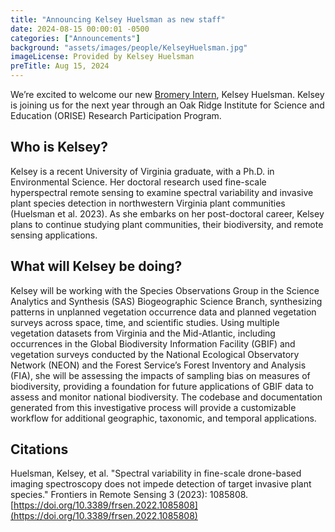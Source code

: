 ```yaml
---
title: "Announcing Kelsey Huelsman as new staff" 
date: 2024-08-15 00:00:01 -0500 
categories: ["Announcements"] 
background: "assets/images/people/KelseyHuelsman.jpg"
imageLicense: Provided by Kelsey Huelsman
preTitle: Aug 15, 2024
---
```


We’re excited to welcome our new [Bromery Intern](https://www.usgs.gov/human-capital/usgs-internship-opportunities-managed-external-partners-and-job-opportunities-through), Kelsey Huelsman. Kelsey is joining us for the next year through an Oak Ridge Institute for Science and Education (ORISE) Research Participation Program.

## Who is Kelsey?

Kelsey is a recent University of Virginia graduate, with a Ph.D. in Environmental Science. Her doctoral research used fine-scale hyperspectral remote sensing to examine spectral 
variability and invasive plant species detection in northwestern Virginia plant communities (Huelsman et al. 2023). As she embarks on her post-doctoral career, Kelsey plans to continue studying plant communities, their biodiversity, and remote sensing applications.

## What will Kelsey be doing?

Kelsey will be working with the Species Observations Group in the Science Analytics and Synthesis (SAS) Biogeographic Science Branch, synthesizing patterns in unplanned vegetation occurrence data and planned vegetation surveys across space, time, and scientific studies. Using multiple vegetation datasets from Virginia and the Mid-Atlantic, including occurrences in the Global Biodiversity Information Facility (GBIF) and vegetation surveys conducted by the National Ecological Observatory Network (NEON) and the Forest Service’s Forest Inventory and Analysis (FIA), she will be assessing the impacts of sampling bias on measures of biodiversity, providing a foundation for future applications of GBIF data to assess and monitor national biodiversity. The codebase and documentation generated from this investigative process will provide a customizable workflow for additional geographic, taxonomic, and temporal applications.

## Citations

Huelsman, Kelsey, et al. "Spectral variability in fine-scale drone-based imaging spectroscopy does not impede detection of target invasive plant species." Frontiers in Remote Sensing 3 (2023): 1085808. [https://doi.org/10.3389/frsen.2022.1085808](https://doi.org/10.3389/frsen.2022.1085808)